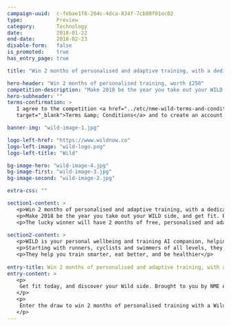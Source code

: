 ```yaml
---
campaign-uuid:  c-febae1f8-204c-4dca-834f-7cb80f01ec02
type:           Preview
category:       Technology
date:           2018-01-22
end-date:       2018-02-23
disable-form:   false
is_promoted:    true
has_entry_page: true

title: "Win 2 months of personalised and adaptive training, with a dedicated professional coach, worth £250"

hero-header: "Win 2 months of personalised training, worth £250"
competition-description: "Make 2018 be the year you take out your WILD side, and get fit. Everyone can do it, accessing the best adapting training with WildNow.co, a London-based startup within the latest Entrepreneur First cohort. <br/> The lucky winner will have 2 months of free, personalised and adaptive training, with a dedicated professional coach, worth £250."
hero-subheader: ""
terms-confirmation: >
   I agree to the competition <a href="../etc/nme-wild-terms-and-conditions.pdf"
   target="_blank">Terms &amp; Conditions</a> and to create an account with NME AAA.

banner-img: "wild-image-1.jpg"

logo-left-href: "https://www.wildnow.co"
logo-left-image: "wild-logo.png"
logo-left-title: "Wild"

bg-image-hero: "wild-image-4.jpg"
bg-image-first: "wild-image-3.jpg"
bg-image-second: "wild-image-2.jpg"

extra-css: ""

section1-content: >
   <p>Win 2 months of personalised and adaptive training, with a dedicated professional coach, worth £250</p>
   <p>Make 2018 be the year you take out your WILD side, and get fit. Everyone can do it, accessing the best adapting training with WildNow.co, a London-based startup within the latest Entrepreneur First cohort.</p>
   <p>The lucky winner will have 2 months of free, personalised and adaptive training, with a dedicated professional coach, worth £250.</p>
         
section2-content: >
   <p>WILD is your personal wellbeing and training AI companion, helping you reach your objectives and keep you motivated.</p>
   <p>Starting with runners, cyclists and swimmers of all levels, they provide you with your personalised and adaptive training plan, keep you engaged with Wildo, the bot, and reward you as you train and get closer to your goal.</p>
   <p>They help you train smarter, eat better, and be healthier</p>
   
entry-title: Win 2 months of personalised and adaptive training, with a dedicated professional coach, worth £250
entry-content: >
   <p>
    Get fit today, and discover your Wild side. Brought to you by NME AAA and Wild, your Wellbeing & Training AI companion.
   </p>
   <p>
    Enter the draw to win 2 months of personalised training with a Wild coach by completing the form below before 23:59 on !end-date!.
   </p>
---
```


